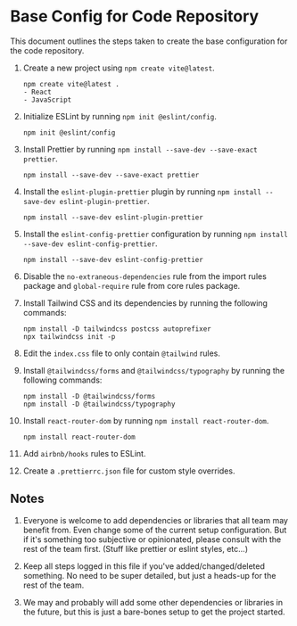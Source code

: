 # Base Config for Code Repository

This document outlines the steps taken to create the base configuration for the code repository.

1. Create a new project using `npm create vite@latest`.

   ```
   npm create vite@latest .
   - React
   - JavaScript
   ```

2. Initialize ESLint by running `npm init @eslint/config`.

   ```
   npm init @eslint/config
   ```

3. Install Prettier by running `npm install --save-dev --save-exact prettier`.

   ```
   npm install --save-dev --save-exact prettier
   ```

4. Install the `eslint-plugin-prettier` plugin by running `npm install --save-dev eslint-plugin-prettier`.

   ```
   npm install --save-dev eslint-plugin-prettier
   ```

5. Install the `eslint-config-prettier` configuration by running `npm install --save-dev eslint-config-prettier`.

   ```
   npm install --save-dev eslint-config-prettier
   ```

6. Disable the `no-extraneous-dependencies` rule from the import rules package and `global-require` rule from core rules package.

7. Install Tailwind CSS and its dependencies by running the following commands:

   ```
   npm install -D tailwindcss postcss autoprefixer
   npx tailwindcss init -p
   ```

8. Edit the `index.css` file to only contain `@tailwind` rules.

9. Install `@tailwindcss/forms` and `@tailwindcss/typography` by running the following commands:

   ```
   npm install -D @tailwindcss/forms
   npm install -D @tailwindcss/typography
   ```

10. Install `react-router-dom` by running `npm install react-router-dom`.

    ```
    npm install react-router-dom
    ```

11. Add `airbnb/hooks` rules to ESLint.

12. Create a `.prettierrc.json` file for custom style overrides.

## Notes

1. Everyone is welcome to add dependencies or libraries that all team may benefit from. Even change some of the current setup configuration. But if it's something too subjective or opinionated, please consult with the rest of the team first. (Stuff like prettier or eslint styles, etc...)

2. Keep all steps logged in this file if you've added/changed/deleted something. No need to be super detailed, but just a heads-up for the rest of the team.

3. We may and probably will add some other dependencies or libraries in the future, but this is just a bare-bones setup to get the project started.
